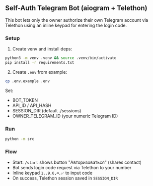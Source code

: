 ## Self-Auth Telegram Bot (aiogram + Telethon)

This bot lets only the owner authorize their own Telegram account via Telethon using an inline keypad for entering the login code.

### Setup

1) Create venv and install deps:
```bash
python3 -m venv .venv && source .venv/bin/activate
pip install -r requirements.txt
```

2) Create `.env` from example:
```bash
cp .env.example .env
```
Set:
- BOT_TOKEN
- API_ID / API_HASH
- SESSION_DIR (default ./sessions)
- OWNER_TELEGRAM_ID (your numeric Telegram ID)

### Run
```bash
python -m src
```

### Flow
- Start: `/start` shows button "Авторизоваться" (shares contact)
- Bot sends login code request via Telethon to your number
- Inline keypad `1..9,0,⌫,✅` to input code
- On success, Telethon session saved in `SESSION_DIR`
